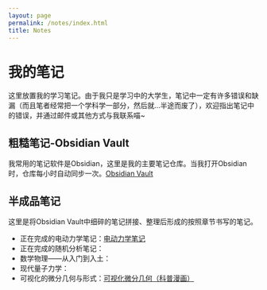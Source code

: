 ```yaml
---
layout: page
permalink: /notes/index.html
title: Notes
---
```


# 我的笔记

这里放置我的学习笔记。由于我只是学习中的大学生，笔记中一定有许多错误和缺漏（而且笔者经常把一个学科学一部分，然后就...半途而废了），欢迎指出笔记中的错误，并通过邮件或其他方式与我联系喵~

## 粗糙笔记-Obsidian Vault

我常用的笔记软件是Obsidian，这里是我的主要笔记仓库。当我打开Obsidian时，仓库每小时自动同步一次。[Obsidian Vault](https://github.com/ZerooVector/CS_Maths_Physics_Notes)


## 半成品笔记

这里是将Obsidian Vault中细碎的笔记拼接、整理后形成的按照章节书写的笔记。

- 正在完成的电动力学笔记：[电动力学笔记](https://zeroovector.github.io/notes/electrodynamics)
- 正在完成的随机分析笔记：
- 数学物理——从入门到入土： 
- 现代量子力学：
- 可视化的微分几何与形式：[可视化微分几何（科普漫画）](https://zeroovector.github.io/notes/basicdiffgeo)